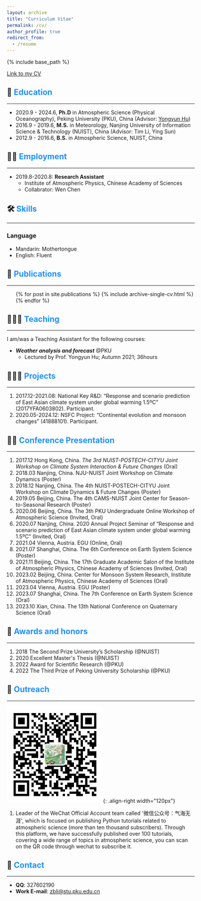 ```yaml
---
layout: archive
title: "Curriculum Vitae"
permalink: /cv/
author_profile: true
redirect_from:
  - /resume
---
```


{% include base_path %}

[Link to my CV](/files/Zhibo_Li.CV.pdf) 

## 🏫 <span style="color:#1E90FF">Education</span>
------
- 2020.9 - 2024.6,  **Ph.D** in Atmospheric Science (Physical Oceanography), Peking University (PKU), China (Advisor: [Yongyun Hu](https://faculty.pku.edu.cn/yyhu/))
- 2016.9 - 2019.6, **M.S.** in Meteorology, Nanjing University of Information Science & Technology (NUIST), China (Advisor: Tim Li, Ying Sun)
- 2012.9 - 2016.6, **B.S.** in Atmospheric Science, NUIST, China

## 👨‍💻 <span style="color:#1E90FF">Employment</span>
------
* 2019.8-2020.8: **Research Assistant**
  * Institute of Atmospheric Physics, Chinese Academy of Sciences
  * Collabrator: Wen Chen

## 🛠️ <span style="color:#1E90FF">Skills</span>
------
### Language
- Mandarin: Mothertongue
- English: Fluent

## 📰 <span style="color:#1E90FF">Publications</span>
------
  <ul>{% for post in site.publications %}
    {% include archive-single-cv.html %}
  {% endfor %}</ul>

## 🧑🏻‍🏫 <span style="color:#1E90FF">Teaching</span>
------
I am/was a Teaching Assistant for the following courses:
- ***Weather analysis and forecast*** @PKU
  - Lectured by Prof. Yongyun Hu; Autumn  2021; 36hours

## 👨🏻‍🔬 <span style="color:#1E90FF">Projects</span>
------
1. 2017.12-2021.08: National Key R&D: “Response and scenario prediction of East Asian climate system under global warming 1.5ºC” (2017YFA0603802). Participant.
2. 2020.05-2024.12: NSFC Project: “Continental evolution and monsoon changes” (41888101). Participant.

## 👨🏻‍ <span style="color:#1E90FF">Conference Presentation</span>
------
1. 2017.12 Hong Kong, China. _The 3rd NUIST-POSTECH-CITYU Joint Workshop on Climate System Interaction & Future Changes_ (Oral)
2. 2018.03 Nanjing, China. NJU-NUIST Joint Workshop on Climate Dynamics (Poster)
3. 2018.12 Nanjing, China. The 4th NUIST-POSTECH-CITYU Joint Workshop on Climate Dynamics & Future Changes (Poster)
4. 2019.05 Beijing, China. The 4th CAMS-NUIST Joint Center for Season-to-Seasonal Research (Poster)
5. 2020.06 Beijing, China. The 3th PKU Undergraduate Online Workshop of Atmospheric Science (Invited, Oral)
6. 2020.07 Nanjing, China. 2020 Annual Project Seminar of “Response and scenario prediction of East Asian climate system under global warming 1.5ºC” (Invited, Oral)
7. 2021.04 Vienna, Austria. EGU (Online, Oral)
8. 2021.07 Shanghai, China. The 6th Conference on Earth System Science (Poster)
9. 2021.11 Beijing, China. The 17th Graduate Academic Salon of the Institute of Atmospheric Physics, Chinese Academy of Sciences (Invited, Oral)
10. 2023.02 Beijing, China. Center for Monsoon System Research, Institute of Atmospheric Physics, Chinese Academy of Sciences (Oral)
11. 2023.04 Vienna, Austria. EGU (Poster)
12. 2023.07 Shanghai, China. The 7th Conference on Earth System Science (Oral)
13. 2023.10 Xian, China. The 13th National Conference on Quaternary Science (Oral)

## 🏅 <span style="color:#1E90FF">Awards and honors</span>
------
1. 2018 The Second Prize University’s Scholarship (@NUIST)
2. 2020 Excellent Master's Thesis (@NUIST)
3. 2022 Award for Scientific Research (@PKU)
4. 2022 The Third Prize of Peking University Scholarship (@PKU)

## 🗿 <span style="color:#1E90FF">Outreach</span>
------
![气海无涯公众号二维码](/images/wechat.jpg){: .align-right width="120px"}
1. Leader of the WeChat Official Account team called '微信公众号：气海无涯', which is focused on publishing Python tutorials related to atmospheric science (more than ten thousand subscribers). Through this platform, we have successfully published over 100 tutorials, covering a wide range of topics in atmospheric science, you can scan on the QR code through wechat to subscribe it.

## 🤙 <span style="color:#1E90FF">Contact</span>
------
- **QQ**: 327602190
- **Work E-mail**: zbli@stu.pku.edu.cn

<style>
hr:nth-of-type(1) {
 border-color: #1E90FF !important;
}
hr:nth-of-type(2) {
 border-color: #1E90FF !important;
}
hr:nth-of-type(3) {
 border-color: #1E90FF !important;
}
hr:nth-of-type(4) {
 border-color: #1E90FF !important;
}
hr:nth-of-type(5) {
 border-color: #1E90FF !important;
}
hr:nth-of-type(6) {
 border-color: #1E90FF !important;
}
hr:nth-of-type(7) {
 border-color: #1E90FF !important;
}
hr:nth-of-type(8) {
 border-color: #1E90FF !important;
}
hr:nth-of-type(9) {
 border-color: #1E90FF !important;
}
hr:nth-of-type(10) {
 border-color: #1E90FF !important;
}
hr:nth-of-type(11) {
 border-color: #1E90FF !important;
}
hr:nth-of-type(12) {
 border-color: #1E90FF !important;
}
</style>
